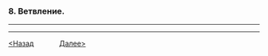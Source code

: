 ### 8. Ветвление. 

---



---

[<Назад](./7.md) &nbsp; &nbsp; &nbsp; &nbsp; &nbsp; &nbsp; [Далее>](./9.md)